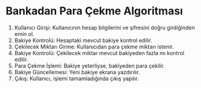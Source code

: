 # Bankadan Para Çekme Algoritması

1. Kullanıcı Girişi: Kullanıcının hesap bilgilerini ve şifresini doğru girdiğinden emin ol.
2. Bakiye Kontrolü: Hesaptaki mevcut bakiye kontrol edilir.
3. Çekilecek Miktarı Girme: Kullanıcıdan para çekme miktarı istenir.
4. Bakiye Kontrolü: Çekilecek miktar mevcut bakiyeden fazla mı kontrol edilir.
5. Para Çekme İşlemi: Bakiye yeterliyse, bakiyeden para çekilir.
6. Bakiye Güncellemesi: Yeni bakiye ekrana yazdırılır.
7. Çıkış: Kullanıcı, işlemi tamamladığında çıkış yapılır.
